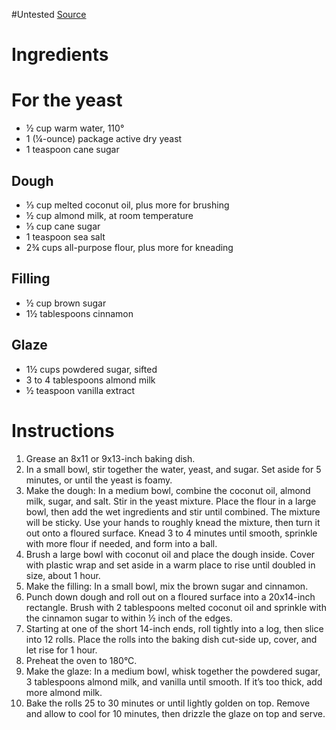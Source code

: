 #Untested 
[Source](https://www.loveandlemons.com/cinnamon-rolls/)
# Ingredients
# For the yeast
- ½ cup warm water, 110°
- 1 (¼-ounce) package active dry yeast
- 1 teaspoon cane sugar
## Dough
- ⅓ cup melted coconut oil, plus more for brushing
- ½ cup almond milk, at room temperature
- ⅓ cup cane sugar
- 1 teaspoon sea salt
- 2¾ cups all-purpose flour, plus more for kneading
## Filling
- ½ cup brown sugar
- 1½ tablespoons cinnamon
## Glaze
- 1½ cups powdered sugar, sifted
- 3 to 4 tablespoons almond milk
- ½ teaspoon vanilla extract

# Instructions
1. Grease an 8x11 or 9x13-inch baking dish.
2. In a small bowl, stir together the water, yeast, and sugar. Set aside for 5 minutes, or until the yeast is foamy. 
3. Make the dough: In a medium bowl, combine the coconut oil, almond milk, sugar, and salt. Stir in the yeast mixture. Place the flour in a large bowl, then add the wet ingredients and stir until combined. The mixture will be sticky. Use your hands to roughly knead the mixture, then turn it out onto a floured surface. Knead 3 to 4 minutes until smooth, sprinkle with more flour if needed, and form into a ball. 
4. Brush a large bowl with coconut oil and place the dough inside. Cover with plastic wrap and set aside in a warm place to rise until doubled in size, about 1 hour.
5. Make the filling: In a small bowl, mix the brown sugar and cinnamon.
6. Punch down dough and roll out on a floured surface into a 20x14-inch rectangle. Brush with 2 tablespoons melted coconut oil and sprinkle with the cinnamon sugar to within ½ inch of the edges.
7. Starting at one of the short 14-inch ends, roll tightly into a log, then slice into 12 rolls. Place the rolls into the baking dish cut-side up, cover, and let rise for 1 hour.
8. Preheat the oven to 180°C.
9. Make the glaze: In a medium bowl, whisk together the powdered sugar, 3 tablespoons almond milk, and vanilla until smooth. If it’s too thick, add more almond milk.
10. Bake the rolls 25 to 30 minutes or until lightly golden on top. Remove and allow to cool for 10 minutes, then drizzle the glaze on top and serve.